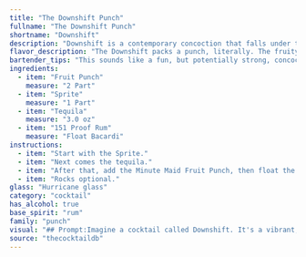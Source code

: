 ```yaml
---
title: "The Downshift Punch"
fullname: "The Downshift Punch"
shortname: "Downshift"
description: "Downshift is a contemporary concoction that falls under the umbrella of highball cocktails, characterized by their simple construction and tall, ice-filled serving style.  It's likely a modern invention, combining the fruity sweetness of fruit punch and Sprite with the potent kick of tequila and 151 proof rum. "
flavor_description: "The Downshift packs a punch, literally. The fruity sweetness of the punch and Sprite is tempered by the sharp bite of tequila and the fiery kick of the 151.  Expect a sweet, yet potent blend that's deceptively easy to drink. The rum's heat lingers on the finish, creating a warm, almost intoxicating aftertaste. It's a party in a glass, perfect for those looking for a strong, playful drink. "
bartender_tips: "This sounds like a fun, but potentially strong, concoction. When mixing, start with a good base of Fruit Punch and Sprite, then add Tequila to taste - a little goes a long way. Finally, add just a splash of 151 Rum for that extra kick. Remember, you can always add more, but you can't take it back out.  Use a shaker with ice for a truly chilled and refreshing drink. "
ingredients:
  - item: "Fruit Punch"
    measure: "2 Part"
  - item: "Sprite"
    measure: "1 Part"
  - item: "Tequila"
    measure: "3.0 oz"
  - item: "151 Proof Rum"
    measure: "Float Bacardi"
instructions:
  - item: "Start with the Sprite."
  - item: "Next comes the tequila."
  - item: "After that, add the Minute Maid Fruit Punch, then float the 151."
  - item: "Rocks optional."
glass: "Hurricane glass"
category: "cocktail"
has_alcohol: true
base_spirit: "rum"
family: "punch"
visual: "## Prompt:Imagine a cocktail called Downshift. It's a vibrant, layered drink combining the sweet, fruity essence of **Fruit Punch** with the crisp, bubbly zing of **Sprite**. This base is then layered with the smooth, herbal notes of **Tequila**, adding a subtle complexity. Finally, a splash of **151 Proof Rum** sits on top, adding a fiery, burnished warmth. **Describe the appearance of this cocktail. Consider:*** **Color:** What is the overall color of the drink? Does it have layers? Does the rum create a distinct color shift?* **Texture:** Is it clear, cloudy, or have any visible particles? Does the rum float or mix in?* **Garnish:** What garnish would complement this combination of flavors and enhance the visual appeal?**The goal is to create a vivid description of this cocktail that captures its taste and personality through its appearance.** "
source: "thecocktaildb"
---
```


